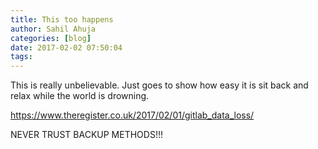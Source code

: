 ```yaml
---
title: This too happens
author: Sahil Ahuja
categories: [blog]
date: 2017-02-02 07:50:04
tags:
---
```

This is really unbelievable. Just goes to show how easy it is sit back and relax while the world is drowning.

https://www.theregister.co.uk/2017/02/01/gitlab_data_loss/

NEVER TRUST BACKUP METHODS!!!